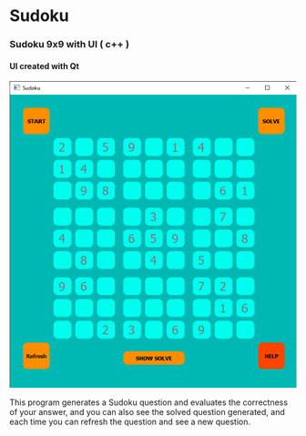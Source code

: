 # Sudoku
### Sudoku 9x9 with UI ( c++ )

#### UI created with Qt

[![alt text](https://github.com/Mostafa-N-E/Sudoku/blob/main/sudoku.png?raw=true "Logo")](https://github.com/Mostafa-N-E/Sudoku/blob/main/sudoku.png)

This program generates a Sudoku question and evaluates the correctness of your answer, and you can also see the solved question generated, and each time you can refresh the question and see a new question.
